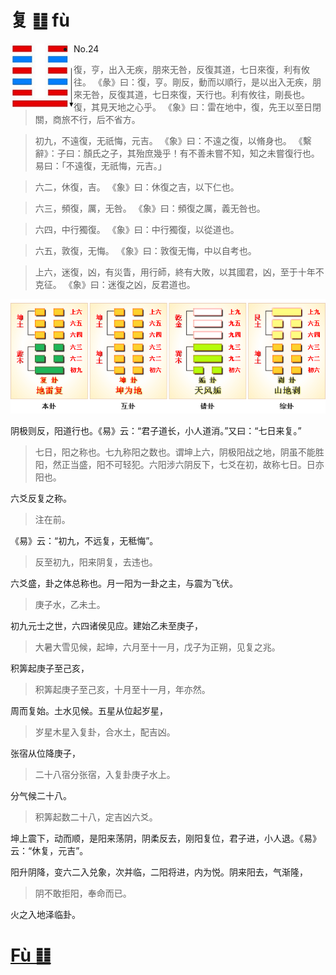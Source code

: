 # 复 ䷗ fù

<img src="shapes/24.10.png" width="101" alt="复" align="left">

- No.24

> 復，亨，出入无疾，朋來无咎，反復其道，七日來復，利有攸往。
>《彖》曰：復，亨。剛反，動而以順行，是以出入无疾，朋來无咎，反復其道，七日來復，天行也。利有攸往，剛長也。復，其見天地之心乎。
>《象》曰：雷在地中，復，先王以至日閉關，商旅不行，后不省方。

> 初九，不遠復，无祇悔，元吉。
>《象》曰：不遠之復，以脩身也。
>《繫辭》：子曰：顏氏之子，其殆庶幾乎！有不善未嘗不知，知之未嘗復行也。易曰：「不遠復，无祇悔，元吉。」

> 六二，休復，吉。
>《象》曰：休復之吉，以下仁也。

>六三，頻復，厲，无咎。
>《象》曰：頻復之厲，義无咎也。

> 六四，中行獨復。
>《象》曰：中行獨復，以從道也。

> 六五，敦復，无悔。
>《象》曰：敦復无悔，中以自考也。

> 上六，迷復，凶，有災眚，用行師，終有大敗，以其國君，凶，至于十年不克征。
>《象》曰：迷復之凶，反君道也。

<img src="shapes/24.11.png">

阴极则反，阳道行也。《易》云：“君子道长，小人道消。”又曰：“七日来复。”
> 七日，阳之称也。七九称阳之数也。谓坤上六，阴极阳战之地，阴虽不能胜阳，然正当盛，阳不可轻犯。六阳涉六阴反下，七爻在初，故称七日。日亦阳也。

六爻反复之称。
> 注在前。

《易》云：“初九，不远复，无秪悔”。
> 反至初九，阳来阴复，去违也。

六爻盛，卦之体总称也。月一阳为一卦之主，与震为飞伏。
> 庚子水，乙未土。

初九元士之世，六四诸侯见应。建始乙未至庚子，
> 大暑大雪见候，起坤，六月至十一月，戊子为正朔，见复之兆。

积筭起庚子至己亥，
> 积筭起庚子至己亥，十月至十一月，年亦然。

周而复始。土水见候。五星从位起岁星，
> 岁星木星入复卦，合水土，配吉凶。

张宿从位降庚子，
> 二十八宿分张宿，入复卦庚子水上。

分气候二十八。
> 积筭起数二十八，定吉凶六爻。

坤上震下，动而顺，是阳来荡阴，阴柔反去，刚阳复位，君子进，小人退。《易》云：“休复，元吉”。

阳升阴降，变六二入兑象，次并临，二阳将进，内为悦。阴来阳去，气渐隆，
> 阴不敢拒阳，奉命而已。

火之入地泽临卦。

# [Fù ䷗](e5a48dfu.md)
